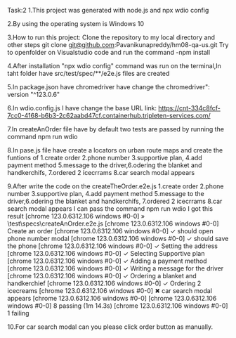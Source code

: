 Task:2
1.This project was generated with node.js and npx wdio config 

2.By using the operating system is Windows 10

3.How to run this project: Clone the repository to my local directory and other steps
git clone git@github.com:Pavanikunapreddy/hm08-qa-us.git
Try to openfolder  on Visualstudio code and run the command
-npm install

4.After installation "npx wdio config" command was run on the terminal,In taht folder have src/test/spec/**/e2e.js files are created

5.In package.json have chromedriver have change the chromedriver": version "^123.0.6"

6.In wdio.config.js I have change the base URL link: https://cnt-334c8fcf-7cc0-4168-b6b3-2c62aabd47cf.containerhub.tripleten-services.com/

7.In createAnOrder file have by default two tests are passed by running the command npm run wdio

8.In pase.js file have create a locators on urban route maps and create the funtions of 
1.create order 2.phone number 3.supportive plan, 4.add payment method 5.message to the driver,6.odering the blanket and handkerchifs, 7.ordered 2 icecrrams 8.car search modal appears

9.After write the code on the createTheOrder.e2e.js 1.create order 2.phone number 3.supportive plan, 4.add payment method 5.message to the driver,6.odering the blanket and handkerchifs, 7.ordered 2 icecrrams 8.car search modal appears I can pass the command npm run wdio I got this result
[chrome 123.0.6312.106 windows #0-0] » \test\specs\createAnOrder.e2e.js
[chrome 123.0.6312.106 windows #0-0] Create an order
[chrome 123.0.6312.106 windows #0-0]    ✓ should open phone number modal
[chrome 123.0.6312.106 windows #0-0]    ✓ should save the phone
[chrome 123.0.6312.106 windows #0-0]    ✓ Setting the address
[chrome 123.0.6312.106 windows #0-0]    ✓ Selecting Supportive plan
[chrome 123.0.6312.106 windows #0-0]    ✓ Adding a payment method
[chrome 123.0.6312.106 windows #0-0]    ✓ Writing a message for the driver
[chrome 123.0.6312.106 windows #0-0]    ✓ Ordering a blanket and handkerchief
[chrome 123.0.6312.106 windows #0-0]    ✓ Ordering 2 icecreams
[chrome 123.0.6312.106 windows #0-0]    ✖ car search modal appears
[chrome 123.0.6312.106 windows #0-0]
[chrome 123.0.6312.106 windows #0-0] 8 passing (1m 14.3s)
[chrome 123.0.6312.106 windows #0-0] 1 failing

10.For car search modal can you please click order button as manually.

